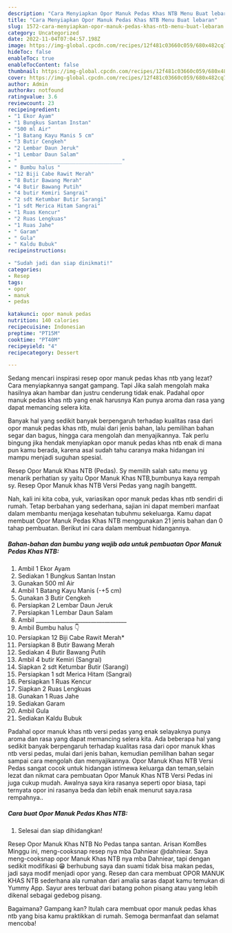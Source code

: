 ```yaml
---
description: "Cara Menyiapkan Opor Manuk Pedas Khas NTB Menu Buat lebaran"
title: "Cara Menyiapkan Opor Manuk Pedas Khas NTB Menu Buat lebaran"
slug: 1572-cara-menyiapkan-opor-manuk-pedas-khas-ntb-menu-buat-lebaran
category: Uncategorized
date: 2022-11-04T07:04:57.198Z
image: https://img-global.cpcdn.com/recipes/12f481c03660c059/680x482cq70/opor-manuk-pedas-khas-ntb-foto-resep-utama.jpg
hideToc: false
enableToc: true
enableTocContent: false
thumbnail: https://img-global.cpcdn.com/recipes/12f481c03660c059/680x482cq70/opor-manuk-pedas-khas-ntb-foto-resep-utama.jpg
cover: https://img-global.cpcdn.com/recipes/12f481c03660c059/680x482cq70/opor-manuk-pedas-khas-ntb-foto-resep-utama.jpg
author: Admin
authorAv: notfound
ratingvalue: 3.6
reviewcount: 23
recipeingredient:
- "1 Ekor Ayam"
- "1 Bungkus Santan Instan"
- "500 ml Air"
- "1 Batang Kayu Manis 5 cm"
- "3 Butir Cengkeh"
- "2 Lembar Daun Jeruk"
- "1 Lembar Daun Salam"
- " _________________________________"
- " Bumbu halus "
- "12 Biji Cabe Rawit Merah"
- "8 Butir Bawang Merah"
- "4 Butir Bawang Putih"
- "4 butir Kemiri Sangrai"
- "2 sdt Ketumbar Butir Sarangi"
- "1 sdt Merica Hitam Sangrai"
- "1 Ruas Kencur"
- "2 Ruas Lengkuas"
- "1 Ruas Jahe"
- " Garam"
- " Gula"
- " Kaldu Bubuk"
recipeinstructions:

- "Sudah jadi dan siap dinikmati!"
categories:
- Resep
tags:
- opor
- manuk
- pedas

katakunci: opor manuk pedas 
nutrition: 140 calories
recipecuisine: Indonesian
preptime: "PT15M"
cooktime: "PT40M"
recipeyield: "4"
recipecategory: Dessert

---
```



Sedang mencari inspirasi resep opor manuk pedas khas ntb yang lezat? Cara menyiapkannya sangat gampang. Tapi Jika salah mengolah maka hasilnya akan hambar dan justru cenderung tidak enak. Padahal opor manuk pedas khas ntb yang enak harusnya Kan punya aroma dan rasa yang dapat memancing selera kita.


Banyak hal yang sedikit banyak berpengaruh terhadap kualitas rasa dari opor manuk pedas khas ntb, mulai dari jenis bahan, lalu pemilihan bahan segar dan bagus, hingga cara mengolah dan menyajikannya. Tak perlu bingung jika hendak menyiapkan opor manuk pedas khas ntb enak di mana pun kamu berada, karena asal sudah tahu caranya maka hidangan ini mampu menjadi suguhan spesial.

Resep Opor Manuk Khas NTB (Pedas). Sy memilih salah satu menu yg menarik perhatian sy yaitu Opor Manuk Khas NTB,bumbunya kaya rempah sy. Resep Opor Manuk khas NTB Versi Pedas yang nagih bangettt.


Nah, kali ini kita coba, yuk, variasikan opor manuk pedas khas ntb sendiri di rumah. Tetap berbahan yang sederhana, sajian ini dapat memberi manfaat dalam membantu menjaga kesehatan tubuhmu sekeluarga. Kamu dapat membuat Opor Manuk Pedas Khas NTB menggunakan 21 jenis bahan dan 0 tahap pembuatan. Berikut ini cara dalam membuat hidangannya.

<!--inarticleads1-->

##### Bahan-bahan dan bumbu yang wajib ada untuk pembuatan Opor Manuk Pedas Khas NTB:

1. Ambil 1 Ekor Ayam
1. Sediakan 1 Bungkus Santan Instan
1. Gunakan 500 ml Air
1. Ambil 1 Batang Kayu Manis (-+5 cm)
1. Gunakan 3 Butir Cengkeh
1. Persiapkan 2 Lembar Daun Jeruk
1. Persiapkan 1 Lembar Daun Salam
1. Ambil  _________________________________
1. Ambil  Bumbu halus 👇
1. Persiapkan 12 Biji Cabe Rawit Merah*
1. Persiapkan 8 Butir Bawang Merah
1. Sediakan 4 Butir Bawang Putih
1. Ambil 4 butir Kemiri (Sangrai)
1. Siapkan 2 sdt Ketumbar Butir (Sarangi)
1. Persiapkan 1 sdt Merica Hitam (Sangrai)
1. Persiapkan 1 Ruas Kencur
1. Siapkan 2 Ruas Lengkuas
1. Gunakan 1 Ruas Jahe
1. Sediakan  Garam
1. Ambil  Gula
1. Sediakan  Kaldu Bubuk


Padahal opor manuk khas ntb versi pedas yang enak selayaknya punya aroma dan rasa yang dapat memancing selera kita. Ada beberapa hal yang sedikit banyak berpengaruh terhadap kualitas rasa dari opor manuk khas ntb versi pedas, mulai dari jenis bahan, kemudian pemilihan bahan segar sampai cara mengolah dan menyajikannya. Opor Manuk Khas NTB Versi Pedas sangat cocok untuk hidangan istimewa keluarga dan teman,selain lezat dan nikmat cara pembuatan Opor Manuk Khas NTB Versi Pedas ini juga cukup mudah. Awalnya saya kira rasanya seperti opor biasa, tapi ternyata opor ini rasanya beda dan lebih enak menurut saya.rasa rempahnya.. 

<!--inarticleads2-->

##### Cara buat Opor Manuk Pedas Khas NTB:


1. Selesai dan siap dihidangkan!

Resep Opor Manuk Khas NTB No Pedas tanpa santan. Arisan KomBes Minggu ini, meng-cooksnap resep nya mba Dahniear @dahniear. Saya meng-cooksnap opor Manuk Khas NTB nya mba Dahniear, tapi dengan sedikit modifikasi 😁 berhubung saya dan suami tidak bisa makan pedas, jadi saya modif menjadi opor yang. Resep dan cara membuat OPOR MANUK KHAS NTB sederhana ala rumahan dari amalia saras dapat kamu temukan di Yummy App. Sayur ares terbuat dari batang pohon pisang atau yang lebih dikenal sebagai gedebog pisang. 

Bagaimana? Gampang kan? Itulah cara membuat opor manuk pedas khas ntb yang bisa kamu praktikkan di rumah. Semoga bermanfaat dan selamat mencoba!
